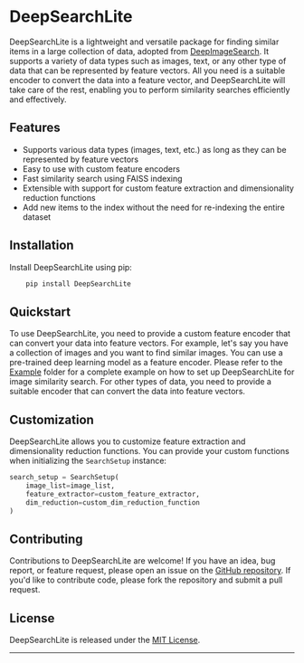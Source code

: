 # DeepSearchLite
DeepSearchLite is a lightweight and versatile package for finding similar items in a large collection of data, adopted from [DeepImageSearch](https://github.com/TechyNilesh/DeepImageSearch). It supports a variety of data types such as images, text, or any other type of data that can be represented by feature vectors. All you need is a suitable encoder to convert the data into a feature vector, and DeepSearchLite will take care of the rest, enabling you to perform similarity searches efficiently and effectively.

## Features
* Supports various data types (images, text, etc.) as long as they can be represented by feature vectors
* Easy to use with custom feature encoders
* Fast similarity search using FAISS indexing
* Extensible with support for custom feature extraction and dimensionality reduction functions
* Add new items to the index without the need for re-indexing the entire dataset

## Installation
Install DeepSearchLite using pip:
```bash
    pip install DeepSearchLite
```
## Quickstart
To use DeepSearchLite, you need to provide a custom feature encoder that can convert your data into feature vectors.
For example, let's say you have a collection of images and you want to find similar images. You can use a pre-trained deep learning model as a feature encoder. Please refer to the [Example](./Example) folder for a complete example on how to set up DeepSearchLite for image similarity search.
For other types of data, you need to provide a suitable encoder that can convert the data into feature vectors.


## Customization
DeepSearchLite allows you to customize feature extraction and dimensionality reduction functions. You can provide your custom functions when initializing the `SearchSetup` instance:

```python
search_setup = SearchSetup(
    image_list=image_list,
    feature_extractor=custom_feature_extractor,
    dim_reduction=custom_dim_reduction_function
)
```
## Contributing
Contributions to DeepSearchLite are welcome! If you have an idea, bug report, or feature request, please open an issue on the [GitHub repository](https://github.com/yourusername/DeepSearchLite). If you'd like to contribute code, please fork the repository and submit a pull request.

## License
DeepSearchLite is released under the [MIT License](https://github.com/yourusername/DeepSearchLite/blob/main/LICENSE).

------------------